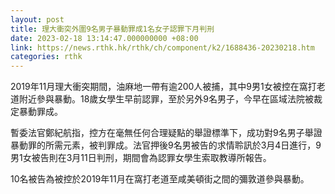 ```yaml
---
layout: post
title: 理大衝突外圍9名男子暴動罪成1名女子認罪下月判刑
date: 2023-02-18 13:14:47.000000000 +08:00
link: https://news.rthk.hk/rthk/ch/component/k2/1688436-20230218.htm
categories: rthk
---
```


2019年11月理大衝突期間，油麻地一帶有逾200人被捕，其中9男1女被控在窩打老道附近參與暴動。18歲女學生早前認罪，至於另外9名男子，今早在區域法院被裁定暴動罪成。

暫委法官鄭紀航指，控方在毫無任何合理疑點的舉證標準下，成功對9名男子舉證暴動罪的所需元素，被判罪成。法官押後9名男被告的求情聆訊於3月4日進行，9男1女被告則在3月11日判刑，期間會為認罪女學生索取教導所報告。

10名被告為被控於2019年11月在窩打老道至咸美頓街之間的彌敦道參與暴動。
